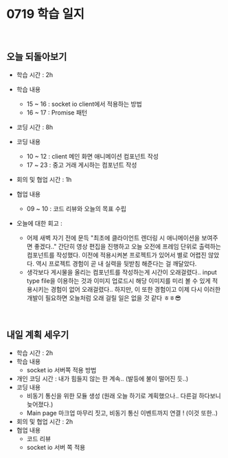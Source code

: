 # 0719 학습 일지

<br>

## 오늘 되돌아보기

- 학습 시간 : 2h
- 학습 내용
  - 15 ~ 16 : socket io client에서 적용하는 방법
  - 16 ~ 17 : Promise 패턴
- 코딩 시간 : 8h
- 코딩 내용
  - 10 ~ 12 : client 메인 화면 애니메이션 컴포넌트 작성
  - 17 ~ 23 : 중고 거래 게시하는 컴포넌트 작성

- 회의 및 협업 시간 : 1h
- 협업 내용
  - 09 ~ 10 : 코드 리뷰와 오늘의 목표 수립
- 오늘에 대한 회고 : 
  - 어제 새벽 자기 전에 문득  "최초에 클라이언트 렌더링 시 애니메이션을 보여주면 좋겠다.." 간단히 영상 편집을 진행하고 오늘 오전에 프레임 단위로 출력하는 컴포넌트를 작성했다. 이전에 적용시켜본 프로젝트가 있어서 별로 어렵진 않았다. 역시 프로젝트 경험이 곧 내 실력을 뒷받침 해준다는 걸 깨달았다.
  - 생각보다 게시물을 올리는 컴포넌트를 작성하는게 시간이 오래걸렸다.. input type file을 이용하는 것과 이미지 업로드시 해당 이미지를 미리 볼 수 있게 적용시키는 경험이 없어 오래걸렸다.. 하지만, 이 또한 경험이고 이제 다시 이러한 개발이 필요하면 오늘처럼 오래 걸릴 일은 없을 것 같다 ㅎㅎ😎

<br>

## 내일 계획 세우기

- 학습 시간 : 2h
- 학습 내용 
  - socket io 서버쪽 적용 방법
- 개인 코딩 시간 : 내가 힘들지 않는 한 계속.. (발등에 불이 떨어진 듯..)
- 코딩 내용
  - 비동기 통신을 위한 모듈 생성 (원래 오늘 하기로 계획했으나.. 다른걸 하다보니 늦어졌다.)
  - Main page 마크업 마무리 짓고, 비동기 통신 이벤트까지 연결 ! (이것 또한..)
- 회의 및 협업 시간 : 2h
- 협업 내용
  - 코드 리뷰
  - socket io 서버 쪽 적용

